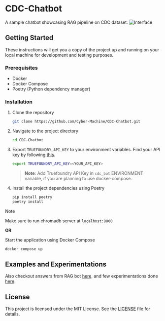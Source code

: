 # CDC-Chatbot

A sample chatbot showcasing RAG pipeline on CDC dataset.
![Interface](https://github.com/Cyber-Machine/CDC-Chatbot/assets/60005585/7588cae2-5275-47c4-ab12-eb7672cf4998)

## Getting Started

These instructions will get you a copy of the project up and running on your local machine for development and testing purposes.

### Prerequisites

- Docker
- Docker Compose
- Poetry (Python dependency manager)

### Installation

1. Clone the repository

   ```bash
   git clone https://github.com/Cyber-Machine/CDC-Chatbot.git
   ```

2. Navigate to the project directory

   ```bash
   cd CDC-Chatbot
   ```

3. Export `TRUEFOUNDRY_API_KEY` to your environment variables.
   Find your API key by following [this](https://docs.truefoundry.com/docs/llm-gateway).

   ```bash
   export TRUEFOUNDRY_API_KEY=<YOUR_API_KEY>
   ```

   > **Note**: Add Truefoundry API Key in `cdc_bot` ENVIRONMENT variable, if you are planning to use docker-compose.

4. Install the project dependencies using Poetry

   ```bash
   pip install poetry
   poetry install
   ```

> [!NOTE]
> Make sure to run chromadb server at `localhost:8000`

**OR**

Start the application using Docker Compose

```bash
docker compose up
```

## Examples and Experimentations

Also checkout answers from RAG bot [here](EXAMPLES.md).
and few experimentations done [here](EXPERIMENTS.md).

## License

This project is licensed under the MIT License. See the [LICENSE](LICENSE) file for details.
